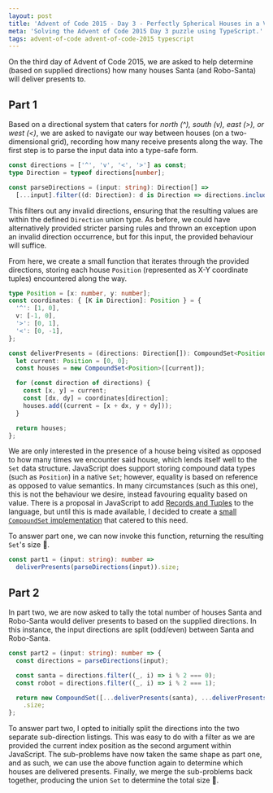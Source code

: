 ```yaml
---
layout: post
title: 'Advent of Code 2015 - Day 3 - Perfectly Spherical Houses in a Vacuum'
meta: 'Solving the Advent of Code 2015 Day 3 puzzle using TypeScript.'
tags: advent-of-code advent-of-code-2015 typescript
---
```


On the third day of Advent of Code 2015, we are asked to help determine (based on supplied directions) how many houses Santa (and Robo-Santa) will deliver presents to.

<!--more-->

## Part 1

Based on a directional system that caters for _north (^), south (v), east (>), or west (<)_, we are asked to navigate our way between houses (on a two-dimensional grid), recording how many receive presents along the way.
The first step is to parse the input data into a type-safe form.

```typescript
const directions = ['^', 'v', '<', '>'] as const;
type Direction = typeof directions[number];

const parseDirections = (input: string): Direction[] =>
  [...input].filter((d: Direction): d is Direction => directions.includes(d));
```

This filters out any invalid directions, ensuring that the resulting values are within the defined `Direction` union type.
As before, we could have alternatively provided stricter parsing rules and thrown an exception upon an invalid direction occurrence, but for this input, the provided behaviour will suffice.

From here, we create a small function that iterates through the provided directions, storing each house `Position` (represented as X-Y coordinate tuples) encountered along the way.

```typescript
type Position = [x: number, y: number];
const coordinates: { [K in Direction]: Position } = {
  '^': [1, 0],
  v: [-1, 0],
  '>': [0, 1],
  '<': [0, -1],
};

const deliverPresents = (directions: Direction[]): CompoundSet<Position> => {
  let current: Position = [0, 0];
  const houses = new CompoundSet<Position>([current]);

  for (const direction of directions) {
    const [x, y] = current;
    const [dx, dy] = coordinates[direction];
    houses.add((current = [x + dx, y + dy]));
  }

  return houses;
};
```

We are only interested in the presence of a house being visited as opposed to how many times we encounter said house, which lends itself well to the `Set` data structure.
JavaScript does support storing compound data types (such as `Position`) in a native `Set`; however, equality is based on reference as opposed to value semantics.
In many circumstances (such as this one), this is not the behaviour we desire, instead favouring equality based on value.
There is a proposal in JavaScript to add [Records and Tuples](https://github.com/tc39/proposal-record-tuple) to the language, but until this is made available, I decided to create a [small `CompoundSet` implementation](https://eddmann.com/posts/implementing-a-compound-set-in-typescript/) that catered to this need.

To answer part one, we can now invoke this function, returning the resulting `Set`'s size 🌟.

```typescript
const part1 = (input: string): number =>
  deliverPresents(parseDirections(input)).size;
```

## Part 2

In part two, we are now asked to tally the total number of houses Santa and Robo-Santa would deliver presents to based on the supplied directions.
In this instance, the input directions are split (odd/even) between Santa and Robo-Santa.

```typescript
const part2 = (input: string): number => {
  const directions = parseDirections(input);

  const santa = directions.filter((_, i) => i % 2 === 0);
  const robot = directions.filter((_, i) => i % 2 === 1);

  return new CompoundSet([...deliverPresents(santa), ...deliverPresents(robot)])
    .size;
};
```

To answer part two, I opted to initially split the directions into the two separate sub-direction listings.
This was easy to do with a filter as we are provided the current index position as the second argument within JavaScript.
The sub-problems have now taken the same shape as part one, and as such, we can use the above function again to determine which houses are delivered presents.
Finally, we merge the sub-problems back together, producing the union `Set` to determine the total size 🌟.
